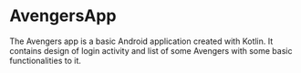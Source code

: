 # AvengersApp

The Avengers app is a basic Android application created with Kotlin. 
It contains design of login activity and list of some Avengers with some basic functionalities to it.

